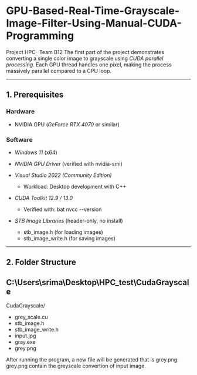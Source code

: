 # GPU-Based-Real-Time-Grayscale-Image-Filter-Using-Manual-CUDA-Programming

Project HPC- Team B12
The first part of the project demonstrates converting a single color image to grayscale using *CUDA parallel processing*. Each GPU thread handles one pixel, making the process massively parallel compared to a CPU loop.

---

## 1. Prerequisites

### Hardware
- NVIDIA GPU (*GeForce RTX 4070* or similar)

### Software
- *Windows 11* (x64)
- *NVIDIA GPU Driver* (verified with nvidia-smi)
- *Visual Studio 2022 (Community Edition)*
  - Workload: Desktop development with C++
- *CUDA Toolkit 12.9 / 13.0*
  - Verified with:
    bat
    nvcc --version
    
- *STB Image Libraries* (header-only, no install)
  - stb_image.h (for loading images)
  - stb_image_write.h (for saving images)

---

## 2. Folder Structure
C:\Users\srima\Desktop\HPC_test\CudaGrayscale
-
CudaGrayscale/
  - grey_scale.cu          
  - stb_image.h            
  - stb_image_write.h      
  - input.jpg              
  - gray.exe              
  - grey.png            

After running the program, a new file will be generated that is grey.png:
grey.png contain the greyscale convertion of input image.